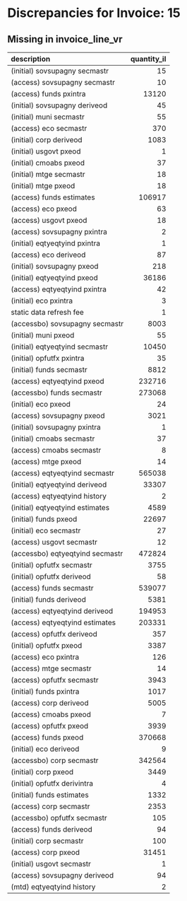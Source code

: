 # Discrepancies for Invoice: 15

## Missing in invoice_line_vr

| description                     |   quantity_il |
|:--------------------------------|--------------:|
| (initial) sovsupagny secmastr   |            15 |
| (access) sovsupagny secmastr    |            10 |
| (access) funds pxintra          |         13120 |
| (initial) sovsupagny deriveod   |            45 |
| (initial) muni secmastr         |            55 |
| (access) eco secmastr           |           370 |
| (initial) corp deriveod         |          1083 |
| (initial) usgovt pxeod          |             1 |
| (initial) cmoabs pxeod          |            37 |
| (initial) mtge secmastr         |            18 |
| (initial) mtge pxeod            |            18 |
| (access) funds estimates        |        106917 |
| (access) eco pxeod              |            63 |
| (access) usgovt pxeod           |            18 |
| (access) sovsupagny pxintra     |             2 |
| (initial) eqtyeqtyind pxintra   |             1 |
| (access) eco deriveod           |            87 |
| (initial) sovsupagny pxeod      |           218 |
| (initial) eqtyeqtyind pxeod     |         36186 |
| (access) eqtyeqtyind pxintra    |            42 |
| (initial) eco pxintra           |             3 |
| static data refresh fee         |             1 |
| (accessbo) sovsupagny secmastr  |          8003 |
| (initial) muni pxeod            |            55 |
| (initial) eqtyeqtyind secmastr  |         10450 |
| (initial) opfutfx pxintra       |            35 |
| (initial) funds secmastr        |          8812 |
| (access) eqtyeqtyind pxeod      |        232716 |
| (accessbo) funds secmastr       |        273068 |
| (initial) eco pxeod             |            24 |
| (access) sovsupagny pxeod       |          3021 |
| (initial) sovsupagny pxintra    |             1 |
| (initial) cmoabs secmastr       |            37 |
| (access) cmoabs secmastr        |             8 |
| (access) mtge pxeod             |            14 |
| (access) eqtyeqtyind secmastr   |        565038 |
| (initial) eqtyeqtyind deriveod  |         33307 |
| (access) eqtyeqtyind history    |             2 |
| (initial) eqtyeqtyind estimates |          4589 |
| (initial) funds pxeod           |         22697 |
| (initial) eco secmastr          |            27 |
| (access) usgovt secmastr        |            12 |
| (accessbo) eqtyeqtyind secmastr |        472824 |
| (initial) opfutfx secmastr      |          3755 |
| (initial) opfutfx deriveod      |            58 |
| (access) funds secmastr         |        539077 |
| (initial) funds deriveod        |          5381 |
| (access) eqtyeqtyind deriveod   |        194953 |
| (access) eqtyeqtyind estimates  |        203331 |
| (access) opfutfx deriveod       |           357 |
| (initial) opfutfx pxeod         |          3387 |
| (access) eco pxintra            |           126 |
| (access) mtge secmastr          |            14 |
| (access) opfutfx secmastr       |          3943 |
| (initial) funds pxintra         |          1017 |
| (access) corp deriveod          |          5005 |
| (access) cmoabs pxeod           |             7 |
| (access) opfutfx pxeod          |          3939 |
| (access) funds pxeod            |        370668 |
| (initial) eco deriveod          |             9 |
| (accessbo) corp secmastr        |        342564 |
| (initial) corp pxeod            |          3449 |
| (initial) opfutfx derivintra    |             4 |
| (initial) funds estimates       |          1332 |
| (access) corp secmastr          |          2353 |
| (accessbo) opfutfx secmastr     |           105 |
| (access) funds deriveod         |            94 |
| (initial) corp secmastr         |           100 |
| (access) corp pxeod             |         31451 |
| (initial) usgovt secmastr       |             1 |
| (access) sovsupagny deriveod    |            94 |
| (mtd) eqtyeqtyind history       |             2 |
